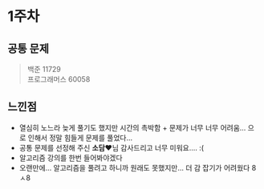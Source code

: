 # 1주차
## 공통 문제
> 백준 11729 <br>
프로그래머스 60058

## 느낀점
- 열심히 노느라 늦게 풀기도 했지만 시간의 촉박함 + 문제가 너무 너무 어려움... 으로 인해서 정말 힘들게 문제를 풀었다...
- 공통 문제를 선정해 주신 **소담❤️**님 감사드리고 너무 미워요.... :(
- 알고리즘 강의를 한번 들어봐야겠다
- 오랜만에... 알고리즘을 풀려고 하니까 원래도 못했지만... 더 감 잡기가 어려웠다 8ㅅ8

